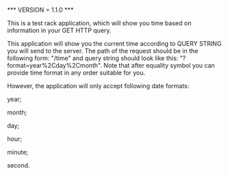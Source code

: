 *** VERSION = 1.1.0 ***

This is a test rack application, which will show you time based on information in your GET HTTP query.

This application will show you the current time according to QUERY STRING you will send to the server. The path of the request should be in the following form: "/time" and query string should look like this: "?format=year%2Cday%2Cmonth". Note that after equality symbol you can provide time format in any order suitable for you.

However, the application will only accept following date formats:

year; 

month; 

day; 

hour; 

minute; 

second.